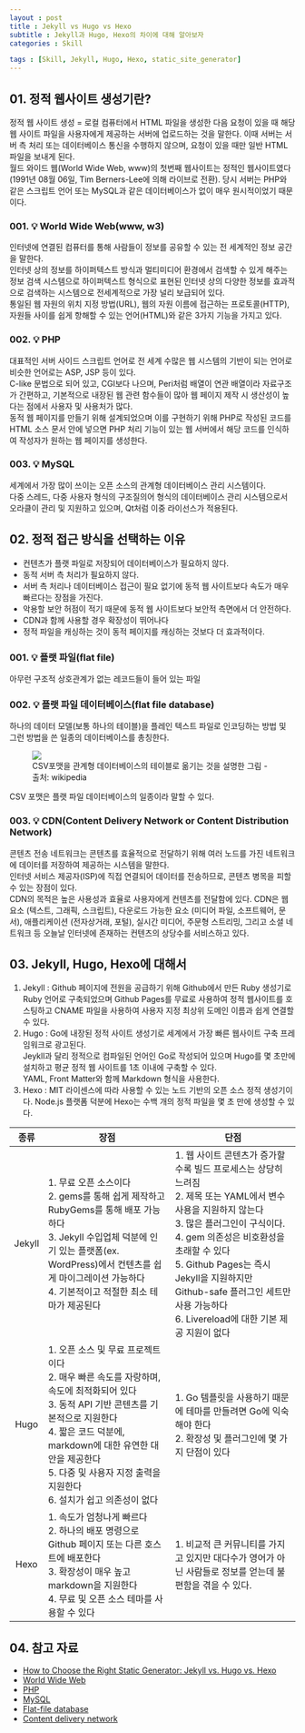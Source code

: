 ```yaml
---
layout : post
title : Jekyll vs Hugo vs Hexo
subtitle : Jekyll과 Hugo, Hexo의 차이에 대해 알아보자
categories : Skill

tags : [Skill, Jekyll, Hugo, Hexo, static_site_generator]
---
```


## 01. 정적 웹사이트 생성기란?
정적 웹 사이트 생성 = 로컬 컴퓨터에서 HTML 파일을 생성한 다음 요청이 있을 때 해당 웹 사이트 파일을 사용자에게 제공하는 서버에 업로드하는 것을 말한다. 이때 서버는 서버 측 처리 또는 데이터베이스 통신을 수행하지 않으며, 요청이 있을 때만 일반 HTML 파일을 보내게 된다.<br/>
월드 와이드 웹(World Wide Web, www)의 첫번째 웹사이트는 정적인 웹사이트였다(1991년 08월 06일, Tim Berners-Lee에 의해 라이브로 전환). 당시 서버는 PHP와 같은 스크립트 언어 또는 MySQL과 같은 데이터베이스가 없이 매우 원시적이었기 때문이다.

### 001. 💡 World Wide Web(www, w3)
인터넷에 연결된 컴퓨터를 통해 사람들이 정보를 공유할 수 있는 전 세계적인 정보 공간을 말한다.<br/>
인터넷 상의 정보를 하이퍼텍스트 방식과 멀티미디어 환경에서 검색할 수 있게 해주는 정보 검색 시스템으로 하이퍼텍스트 형식으로 표현된 인터넷 상의 다양한 정보를 효과적으로 검색하는 시스템으로 전세계적으로 가장 널리 보급되어 있다.<br/>
통일된 웹 자원의 위치 지정 방법(URL), 웹의 자원 이름에 접근하는 프로토콜(HTTP), 자원들 사이를 쉽게 항해할 수 있는 언어(HTML)와 같은 3가지 기능을 가지고 있다.<br/>

### 002. 💡 PHP
대표적인 서버 사이드 스크립트 언어로 전 세계 수많은 웹 시스템의 기반이 되는 언어로 비슷한 언어로는 ASP, JSP 등이 있다.<br/>
C-like 문법으로 되어 있고, CGI보다 나으며, Peri처럼 배열이 연관 배열이라 자료구조가 간편하고, 기본적으로 내장된 웹 관련 함수들이 많아 웹 페이지 제작 시 생산성이 높다는 점에서 사용자 및 사용처가 많다.<br/>
동적 웹 페이지를 만들기 위해 설계되었으며 이를 구현하기 위해 PHP로 작성된 코드를 HTML 소스 문서 안에 넣으면 PHP 처리 기능이 있는 웹 서버에서 해당 코드를 인식하여 작성자가 원하는 웹 페이지를 생성한다.<br/>

### 003. 💡 MySQL
세계에서 가장 많이 쓰이는 오픈 소스의 관계형 데이터베이스 관리 시스템이다.<br/> 다중 스레드, 다중 사용자 형식의 구조질의어 형식의 데이터베이스 관리 시스템으로서 오라클이 관리 및 지원하고 있으며, Qt처럼 이중 라이선스가 적용된다.<br/>

## 02. 정적 접근 방식을 선택하는 이유
- 컨텐츠가 플랫 파일로 저장되어 데이터베이스가 필요하지 않다.
- 동적 서버 측 처리가 필요하지 않다.
- 서버 측 처리나 데이터베이스 접근이 필요 없기에 동적 웹 사이트보다 속도가 매우 빠르다는 장점을 가진다.
- 악용할 보안 허점이 적기 때문에 동적 웹 사이트보다 보안적 측면에서 더 안전하다.
- CDN과 함께 사용할 경우 확장성이 뛰어나다
- 정적 파일을 캐싱하는 것이 동적 페이지를 캐싱하는 것보다 더 효과적이다.

### 001. 💡 플랫 파일(flat file)
아무런 구조적 상호관계가 없는 레코드들이 들어 있는 파일<br/>

### 002. 💡 플랫 파일 데이터베이스(flat file database)
하나의 데이터 모델(보통 하나의 테이블)을 플레인 텍스트 파일로 인코딩하는 방법 및 그런 방법을 쓴 일종의 데이터베이스를 총칭한다.<br/>
<figure>
    <img src="https://github.com/WoojinJeonkr/WoojinJeonkr.github.io/blob/main/assets/images/post_image/csv_format_to_relative_database_table.png?raw=true">
    <figcaption>CSV포맷을 관계형 데이터베이스의 테이블로 옮기는 것을 설명한 그림 - 출처: wikipedia</figcaption>
</figure>
CSV 포맷은 플랫 파일 데이터베이스의 일종이라 말할 수 있다.<br/>

### 003. 💡 CDN(Content Delivery Network or Content Distribution Network)
콘텐츠 전송 네트워크는 콘텐츠를 효율적으로 전달하기 위해 여러 노드를 가진 네트워크에 데이터를 저장하여 제공하는 시스템을 말한다.<br/>
인터넷 서비스 제공자(ISP)에 직접 연결되어 데이터를 전송하므로, 콘텐츠 병목을 피할 수 있는 장점이 있다.<br/>
CDN의 목적은 높은 사용성과 효율로 사용자에게 컨텐츠를 전달함에 있다. CDN은 웹 요소 (텍스트, 그래픽, 스크립트), 다운로드 가능한 요소 (미디어 파일, 소프트웨어, 문서), 애플리케이션 (전자상거래, 포털), 실시간 미디어, 주문형 스트리밍, 그리고 소셜 네트워크 등 오늘날 인터넷에 존재하는 컨텐츠의 상당수를 서비스하고 있다.<br/>

## 03. Jekyll, Hugo, Hexo에 대해서
1. Jekyll : Github 페이지에 전원을 공급하기 위해 Github에서 만든 Ruby 생성기로 Ruby 언어로 구축되었으며 Github Pages를 무료로 사용하여 정적 웹사이트를 호스팅하고 CNAME 파일을 사용하여 사용자 지정 최상위 도메인 이름과 쉽게 연결할 수 있다.<br/>
2. Hugo : Go에 내장된 정적 사이트 생성기로 세계에서 가장 빠른 웹사이트 구축 프레임워크로 광고된다.<br/> Jeykll과 달리 정적으로 컴파일된 언어인 Go로 작성되어 있으며 Hugo를 몇 초만에 설치하고 평균 정적 웹 사이트를 1초 이내에 구축할 수 있다.<br/> YAML, Front Matter와 함께 Markdown 형식을 사용한다.<br/>
3. Hexo : MIT 라이센스에 따라 사용할 수 있는 노드 기반의 오픈 소스 정적 생성기이다. Node.js 플랫폼 덕분에 Hexo는 수백 개의 정적 파일을 몇 초 만에 생성할 수 있다.<br/>

|  종류  | 장점                                                                                                                                                                                                                                                                                | 단점                                                                                                                                                                                                                                                                                                                                      |
|:------:|-------------------------------------------------------------------------------------------------------------------------------------------------------------------------------------------------------------------------------------------------------------------------------------|-------------------------------------------------------------------------------------------------------------------------------------------------------------------------------------------------------------------------------------------------------------------------------------------------------------------------------------------|
| Jekyll | 1. 무료 오픈 소스이다<br>2. gems를 통해 쉽게 제작하고 RubyGems를 통해 배포 가능하다<br>3. Jekyll 수입업체 덕분에 인기 있는 플랫폼(ex. WordPress)에서 컨텐츠를 쉽게 마이그레이션 가능하다<br>4. 기본적이고 적절한 최소 테마가 제공된다                                               | 1. 웹 사이트 콘텐츠가 증가할수록 빌드 프로세스는 상당히 느려짐<br>2. 제목 또는 YAML에서 변수 사용을 지원하지 않는다<br>3. 많은 플러그인이 구식이다.<br>4. gem 의존성은 비호환성을 초래할 수 있다<br>5. Github Pages는 즉시 Jekyll을 지원하지만<br>Github-safe 플러그인 세트만 사용 가능하다<br>6. Livereload에 대한 기본 제공 지원이 없다 |
|  Hugo  | 1. 오픈 소스 및 무료 프로젝트이다<br>2. 매우 빠른 속도를 자랑하며, 속도에 최적화되어 있다<br>3. 동적 API 기반 콘텐츠를 기본적으로 지원한다<br>4. 짧은 코드 덕분에, markdown에 대한 유연한 대안을 제공한다<br>5. 다중 및 사용자 지정 출력을 지원한다<br>6. 설치가 쉽고 의존성이 없다 | 1. Go 템플릿을 사용하기 때문에 테마를 만들려면 Go에 익숙해야 한다<br>2. 확장성 및 플러그인에 몇 가지 단점이 있다                                                                                                                                                                                                                          |
|  Hexo  | 1. 속도가 엄청나게 빠르다<br>2. 하나의 배포 명령으로 Github 페이지 또는 다른 호스트에 배포한다<br>3. 확장성이 매우 높고 markdown을 지원한다<br>4. 무료 및 오픈 소스 테마를 사용할 수 있다                                                                                           | 1. 비교적 큰 커뮤니티를 가지고 있지만 대다수가 영어가 아닌 사람들로 정보를 얻는데 불편함을 겪을 수 있다.                                                                                                                                                                                                                                  |

## 04. 참고 자료
- [How to Choose the Right Static Generator: Jekyll vs. Hugo vs. Hexo](https://www.techiediaries.com/jekyll-hugo-hexo/)
- [World Wide Web](https://en.wikipedia.org/wiki/World_Wide_Web)
- [PHP](https://en.wikipedia.org/wiki/PHP)
- [MySQL](https://en.wikipedia.org/wiki/MySQL)
- [Flat-file database](https://en.wikipedia.org/wiki/Flat-file_database)
- [Content delivery network](https://en.wikipedia.org/wiki/Content_delivery_network)